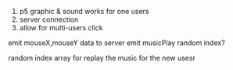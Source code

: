 1. p5 graphic & sound works for one users
2. server connection
3. allow for multi-users click

emit mouseX,mouseY data to server
emit musicPlay random index?

random index array for replay the music for the new usesr